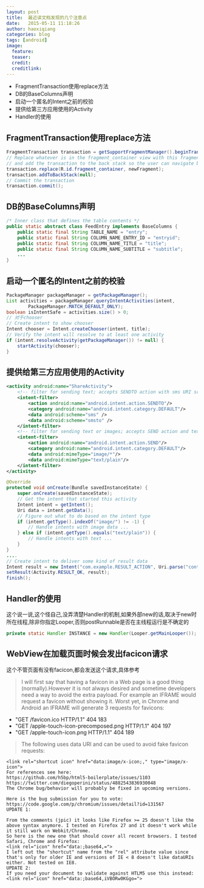 ```yaml
---
layout: post
title:  最近读文档发现的几个注意点
date:   2015-05-11 11:18:26
author: haoxiqiang
categories: blog
tags: [android]
image:
  feature:
  teaser:
  credit:
  creditlink:
---
```

* FragmentTransaction使用replace方法
* DB的BaseColumns声明
* 启动一个匿名的Intent之前的校验
* 提供给第三方应用使用的Activity
* Handler的使用

<!-- more -->

## FragmentTransaction使用replace方法

``` java
FragmentTransaction transaction = getSupportFragmentManager().beginTransaction();
// Replace whatever is in the fragment_container view with this fragment,
// and add the transaction to the back stack so the user can navigate back
transaction.replace(R.id.fragment_container, newFragment);
transaction.addToBackStack(null);
// Commit the transaction
transaction.commit();
```

## DB的BaseColumns声明

``` java
/* Inner class that defines the table contents */
public static abstract class FeedEntry implements BaseColumns {
    public static final String TABLE_NAME = "entry";
    public static final String COLUMN_NAME_ENTRY_ID = "entryid";
    public static final String COLUMN_NAME_TITLE = "title";
    public static final String COLUMN_NAME_SUBTITLE = "subtitle";
    ...
}
```

## 启动一个匿名的Intent之前的校验

``` java
PackageManager packageManager = getPackageManager();
List activities = packageManager.queryIntentActivities(intent,
        PackageManager.MATCH_DEFAULT_ONLY);
boolean isIntentSafe = activities.size() > 0;
// 对于chooser
// Create intent to show chooser
Intent chooser = Intent.createChooser(intent, title);
// Verify the intent will resolve to at least one activity
if (intent.resolveActivity(getPackageManager()) != null) {
    startActivity(chooser);
}
```

## 提供给第三方应用使用的Activity

``` xml
<activity android:name="ShareActivity">
    <!-- filter for sending text; accepts SENDTO action with sms URI schemes -->
    <intent-filter>
        <action android:name="android.intent.action.SENDTO"/>
        <category android:name="android.intent.category.DEFAULT"/>
        <data android:scheme="sms" />
        <data android:scheme="smsto" />
    </intent-filter>
    <!-- filter for sending text or images; accepts SEND action and text or image data -->
    <intent-filter>
        <action android:name="android.intent.action.SEND"/>
        <category android:name="android.intent.category.DEFAULT"/>
        <data android:mimeType="image/*"/>
        <data android:mimeType="text/plain"/>
    </intent-filter>
</activity>
```

``` java
@Override
protected void onCreate(Bundle savedInstanceState) {
    super.onCreate(savedInstanceState);
    // Get the intent that started this activity
    Intent intent = getIntent();
    Uri data = intent.getData();
    // Figure out what to do based on the intent type
    if (intent.getType().indexOf("image/") != -1) {
        // Handle intents with image data ...
    } else if (intent.getType().equals("text/plain")) {
        // Handle intents with text ...
    }
}
....
// Create intent to deliver some kind of result data
Intent result = new Intent("com.example.RESULT_ACTION", Uri.parse("content://result_uri");
setResult(Activity.RESULT_OK, result);
finish();
```

## Handler的使用

这个说一说,这个怪自己,没弄清楚Handler的机制,如果外部new的话,取决于new时所在线程,除非你指定Looper,否则postRunnable是否在主线程运行是不确定的
``` java
private static Handler INSTANCE = new Handler(Looper.getMainLooper());
```

## WebView在加载页面时候会发出facicon请求

这个不管页面有没有facicon,都会发送这个请求,具体参考

>  I will first say that having a favicon in a Web page is a good thing (normally).However it is not always desired and sometime developers need a way to avoid the extra payload. For example an IFRAME would request a favicon without showing it. Worst yet, in Chrome and Android an IFRAME will generate 3 requests for favicons:

* "GET /favicon.ico HTTP/1.1" 404 183
* "GET /apple-touch-icon-precomposed.png HTTP/1.1" 404 197
* "GET /apple-touch-icon.png HTTP/1.1" 404 189

> The following uses data URI and can be used to avoid fake favicon requests:
 
	<link rel="shortcut icon" href="data:image/x-icon;," type="image/x-icon"> 
	For references see here:
	https://github.com/h5bp/html5-boilerplate/issues/1103
	https://twitter.com/diegoperini/status/4882543836930048
	The Chrome bug/behavior will probably be fixed in upcoming versions.

	Here is the bug submission for you to vote:
	https://code.google.com/p/chromium/issues/detail?id=131567
	UPDATE 1:

	From the comments (jpic) it looks like Firefox >= 25 doesn't like the above syntax anymore. I tested on Firefox 27 and it doesn't work while it still work on Webkit/Chrome.
	So here is the new one that should cover all recent browsers. I tested Safari, Chrome and Firefox:
	<link rel="icon" href="data:;base64,=">
	I left out the "shortcut" name from the "rel" attribute value since that's only for older IE and versions of IE < 8 doesn't like dataURIs either. Not tested on IE8.
	UPDATE 2:
	If you need your document to validate against HTLM5 use this instead:
	<link rel="icon" href="data:;base64,iVBORw0KGgo=">